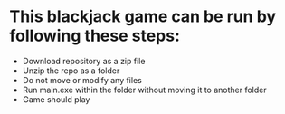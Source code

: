 # This blackjack game can be run by following these steps:
- Download repository as a zip file
- Unzip the repo as a folder
- Do not move or modify any files
- Run main.exe within the folder without moving it to another folder
- Game should play
